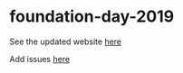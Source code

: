 # foundation-day-2019
See the updated website [here](https://dhruvasambrani.github.io/foundation-day-2019/.)

Add issues [here](https://gitreports.com/issue/DhruvaSambrani/foundation-day-2019)
